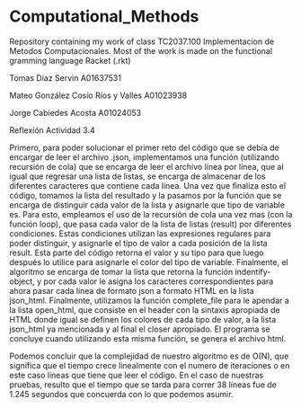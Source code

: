 # Computational_Methods
Repository containing my work of class TC2037.100 Implementacion de Metodos Computacionales. Most of the work is made on the functional gramming language Racket (.rkt)

Tomas Diaz Servin A01637531

Mateo González Cosío Ríos y Valles A01023938

Jorge Cabiedes Acosta A01024053

Reflexión Actividad 3.4

Primero, para poder solucionar el primer reto del código que se debía de encargar de leer el archivo .json, implementamos una función (utilizando recursión de cola) que se encarga de leer el archivo línea por línea, que al igual que regresar una lista de listas, se  encarga de almacenar  de los diferentes caracteres que contiene cada línea. Una vez que finaliza esto el código, tomamos la lista del resultado y la pasamos por la función que se encarga de distinguir cada valor de la lista y asignarle que tipo de variable es. Para esto, empleamos el uso de la recursión de cola una vez mas (con la función loop), que pasa cada valor de la lista de listas (result) por diferentes condiciones. Estas condiciones utilizan las expresiones regulares para poder distinguir, y asignarle el tipo de valor a cada posición de la lista result. Esta parte del código retorna el valor y su tipo para que luego después lo utilice para asignarle el color del tipo de variable. Finalmente, el algoritmo se encarga de tomar la lista que retorna la función indentify-object, y por cada valor le asigna los caracteres correspondientes para ahora pasar cada línea de formato json a formato HTML en la lista json_html. Finalmente, utilizamos la función complete_file para le apendar a la lista open_html, que consiste en el header con la sintaxis apropiada de HTML donde igual se definen los colores de cada tipo de valor, a la lista json_html ya mencionada y al final el closer apropiado. El programa se concluye cuando utilizando esta misma función, se genera el archivo html. 

Podemos concluir que la complejidad de nuestro algoritmo es de O(N), que significa que el tiempo crece linealmente con el numero de iteraciones o en este caso líneas que tiene que leer el código. En el caso de nuestras pruebas, resulto que el tiempo que se tarda para correr 38 líneas fue de 1.245 segundos que concuerda con lo que podemos asumir.
